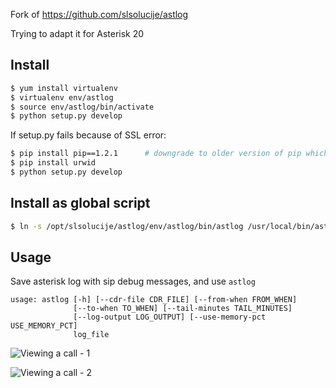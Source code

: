 Fork of https://github.com/slsolucije/astlog

Trying to adapt it for Asterisk 20

Install
-------

```bash
$ yum install virtualenv
$ virtualenv env/astlog
$ source env/astlog/bin/activate
$ python setup.py develop
```

If setup.py fails because of SSL error:

```bash
$ pip install pip==1.2.1      # downgrade to older version of pip which works over http
$ pip install urwid
$ python setup.py develop
```

Install as global script
------------------------

```bash
$ ln -s /opt/slsolucije/astlog/env/astlog/bin/astlog /usr/local/bin/astlog
```
Usage
-----

Save asterisk log with sip debug messages, and use `astlog`
```
usage: astlog [-h] [--cdr-file CDR_FILE] [--from-when FROM_WHEN]
              [--to-when TO_WHEN] [--tail-minutes TAIL_MINUTES]
              [--log-output LOG_OUTPUT] [--use-memory-pct USE_MEMORY_PCT]
              log_file
```

![Viewing a call - 1](https://github.com/slsolucije/astlog/blob/master/doc/astlog1.png)

![Viewing a call - 2](https://github.com/slsolucije/astlog/blob/master/doc/astlog2.png)

